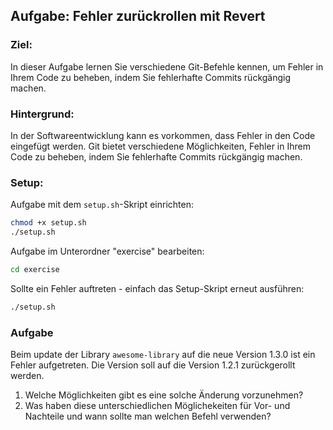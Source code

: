 ## Aufgabe: Fehler zurückrollen mit Revert

### Ziel:

In dieser Aufgabe lernen Sie verschiedene Git-Befehle kennen, um Fehler in Ihrem Code zu beheben, indem Sie fehlerhafte Commits rückgängig machen.

### Hintergrund:

In der Softwareentwicklung kann es vorkommen, dass Fehler in den Code eingefügt werden. Git bietet verschiedene Möglichkeiten, Fehler in Ihrem Code zu beheben, indem Sie fehlerhafte Commits rückgängig machen.

### Setup:

Aufgabe mit dem `setup.sh`-Skript einrichten:

```bash
chmod +x setup.sh
./setup.sh
```

Aufgabe im Unterordner "exercise" bearbeiten:

```bash
cd exercise
```

Sollte ein Fehler auftreten - einfach das Setup-Skript erneut ausführen:

```bash
./setup.sh
```

### Aufgabe

Beim update der Library `awesome-library` auf die neue Version 1.3.0 ist ein Fehler aufgetreten. Die Version soll auf die Version 1.2.1 zurückgerollt werden.

1. Welche Möglichkeiten gibt es eine solche Änderung vorzunehmen?
2. Was haben diese unterschiedlichen Möglichekeiten für Vor- und Nachteile und wann sollte man welchen Befehl verwenden?

